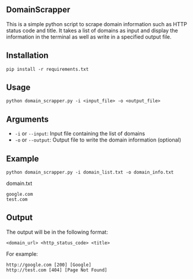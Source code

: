 ## DomainScrapper

This is a simple python script to scrape domain information such as HTTP status code and title. It takes a list of domains as input and display the information in the terminal as well as write in a specified output file.


## Installation

```pip install -r requirements.txt```

## Usage
```
python domain_scrapper.py -i <input_file> -o <output_file>
```
## Arguments

 +   `-i` or `--input`: Input file containing the list of domains
 +   `-o` or `--output`: Output file to write the domain information (optional)


## Example
```
python domain_scrapper.py -i domain_list.txt -o domain_info.txt
```

domain.txt 
```
google.com
test.com
```

## Output
The output will be in the following format:
```
<domain_url> <http_status_code> <title>
```
For example:
```
http://google.com [200] [Google]
http://test.com [404] [Page Not Found]
```
